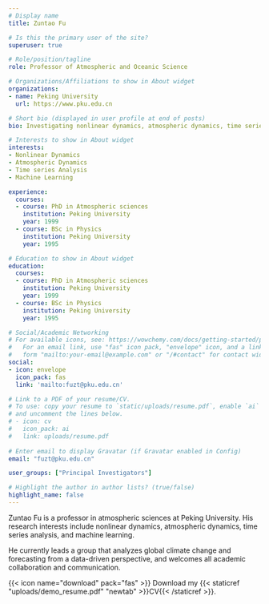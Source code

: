 ```yaml
---
# Display name
title: Zuntao Fu

# Is this the primary user of the site?
superuser: true

# Role/position/tagline
role: Professor of Atmospheric and Oceanic Science

# Organizations/Affiliations to show in About widget
organizations:
- name: Peking University
  url: https://www.pku.edu.cn

# Short bio (displayed in user profile at end of posts)
bio: Investigating nonlinear dynamics, atmospheric dynamics, time series analysis, and machine learning.

# Interests to show in About widget
interests:
- Nonlinear Dynamics
- Atmospheric Dynamics
- Time series Analysis
- Machine Learning

experience:
  courses:
  - course: PhD in Atmospheric sciences
    institution: Peking University
    year: 1999
  - course: BSc in Physics
    institution: Peking University
    year: 1995

# Education to show in About widget
education:
  courses:
  - course: PhD in Atmospheric sciences
    institution: Peking University
    year: 1999
  - course: BSc in Physics
    institution: Peking University
    year: 1995

# Social/Academic Networking
# For available icons, see: https://wowchemy.com/docs/getting-started/page-builder/#icons
#   For an email link, use "fas" icon pack, "envelope" icon, and a link in the
#   form "mailto:your-email@example.com" or "/#contact" for contact widget.
social:
- icon: envelope
  icon_pack: fas
  link: 'mailto:fuzt@pku.edu.cn'

# Link to a PDF of your resume/CV.
# To use: copy your resume to `static/uploads/resume.pdf`, enable `ai` icons in `params.toml`, 
# and uncomment the lines below.
# - icon: cv
#   icon_pack: ai
#   link: uploads/resume.pdf
 
# Enter email to display Gravatar (if Gravatar enabled in Config)
email: "fuzt@pku.edu.cn"

user_groups: ["Principal Investigators"]

# Highlight the author in author lists? (true/false)
highlight_name: false
---
```


Zuntao Fu is a professor in atmospheric sciences at Peking University. His research interests include nonlinear dynamics, atmospheric dynamics, time series analysis, and machine learning.

He currently leads a group that analyzes global climate change and forecasting from a data-driven perspective, and welcomes all academic collaboration and communication.


{{< icon name="download" pack="fas" >}} Download my {{< staticref "uploads/demo_resume.pdf" "newtab" >}}CV{{< /staticref >}}.
